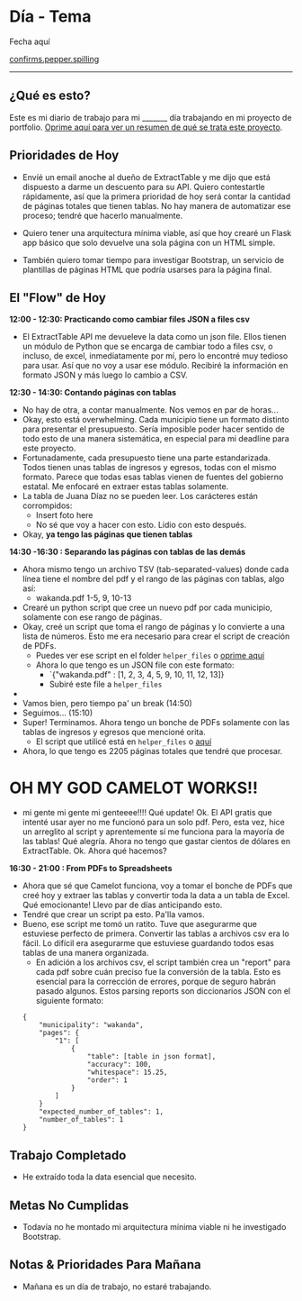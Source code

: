 # Día - Tema

Fecha aquí

[confirms.pepper.spilling](https://what3words.com/confirms.pepper.spilling)

---

## ¿Qué es esto?

Este es mi diario de trabajo para mi _______ día trabajando en mi proyecto de
portfolio. [Oprime aquí para ver un resumen de qué se trata este proyecto](https://docs.google.com/document/d/1u1YjIWu_SO1AMHZtYyueebLgWwt5T2az9wG3lOARwNY/edit?usp=sharing).


## Prioridades de Hoy


* Envíé un email anoche al dueño de ExtractTable y me dijo que está dispuesto a darme un descuento para su API. Quiero contestartle rápidamente, así que la primera prioridad de hoy será contar la cantidad de páginas totales que tienen tablas. No hay manera de automatizar ese proceso; tendré que hacerlo manualmente.

* Quiero tener una arquitectura mínima viable, así que hoy crearé un Flask
app básico que solo devuelve una sola página con un HTML simple.

* También quiero tomar tiempo para investigar Bootstrap, un servicio de
plantillas de páginas HTML que podría usarses para la página final.

## El "Flow" de Hoy


**12:00 - 12:30: Practicando como cambiar files JSON a files csv**
* El ExtractTable API me devueleve la data como un json file. Ellos tienen un módulo de Python que se encarga de cambiar todo a files csv, o incluso, de excel, inmediatamente por mí, pero lo encontré muy tedioso para usar. Así que no voy a usar ese módulo. Recibiré la información en formato JSON y más luego lo cambio a CSV.

**12:30 - 14:30: Contando páginas con tablas**
* No hay de otra, a contar manualmente. Nos vemos en par de horas...
* Okay, esto está overwhelming. Cada municipio tiene un formato distinto para presentar el presupuesto. Sería imposible poder hacer sentido de todo esto de una manera sistemática, en especial para mi deadline para este proyecto.
* Fortunadamente, cada presupuesto tiene una parte estandarizada. Todos tienen unas tablas de ingresos y egresos, todas con el mismo formato. Parece que todas esas tablas vienen de fuentes del gobierno estatal. Me enfocaré en extraer estas tablas solamente.
* La tabla de Juana Díaz no se pueden leer. Los carácteres están corrompidos:
    * Insert foto here
    * No sé que voy a hacer con esto. Lidio con esto después.
* Okay, **ya tengo las páginas que tienen tablas**

**14:30 -16:30 : Separando las páginas con tablas de las demás**
* Ahora mismo tengo un archivo TSV (tab-separated-values) donde cada línea tiene el nombre del pdf y el rango de las páginas con tablas, algo así:
    * wakanda.pdf    1-5, 9, 10-13
* Crearé un python script que cree un nuevo pdf por cada municipio, solamente con ese rango de páginas.
* Okay, creé un script que toma el rango de páginas y lo convierte a una lista de números. Esto me era necesario para crear el script de creación de PDFs.
    * Puedes ver ese script en el folder `helper_files` o [oprime aquí](https://github.com/jicruz96/portfolio_project/tree/main/helper_scripts/get_number_ranges.py)
    * Ahora lo que tengo es un JSON file con este formato:
        * `{"wakanda.pdf" : [1, 2, 3, 4, 5, 9, 10, 11, 12, 13]}
        * Subiré este file a `helper_files`
* 
* Vamos bien, pero tiempo pa' un break (14:50)
* Seguimos... (15:10)
* Super! Terminamos. Ahora tengo un bonche de PDFs solamente con las tablas de ingresos y egresos que mencioné orita.
    * El script que utilicé está en `helper_files` o [aquí](https://github.com/jicruz96/portfolio_project/tree/main/helper_scripts/make_new_pdfs.py)
* Ahora, lo que tengo es 2205 páginas totales que tendré que procesar.

# **OH MY GOD CAMELOT WORKS!!** 
* mi gente mi gente mi genteeee!!!! Qué update! Ok. El API gratis que intenté usar ayer no me funcionó para un solo pdf. Pero, esta vez, hice un arreglito al script y aprentemente sí me funciona para la mayoría de las tablas! Qué alegría. Ahora no tengo que gastar cientos de dólares en ExtractTable. Ok. Ahora qué hacemos?

**16:30 - 21:00 : From PDFs to Spreadsheets**
* Ahora que sé que Camelot funciona, voy a tomar el bonche de PDFs que creé hoy y extraer las tablas y convertir toda la data a un tabla de Excel. Qué emocionante! Llevo par de días anticipando esto.
* Tendré que crear un script pa esto. Pa'lla vamos.
* Bueno, ese script me tomó un ratito. Tuve que asegurarme que estuviese perfecto de primera. Convertir las tablas a archivos csv era lo fácil. Lo difícil era asegurarme que estuviese guardando todos esas tablas de una manera organizada.
    * En adición a los archivos csv, el script también crea un "report" para cada pdf sobre cuán preciso fue la conversión de la tabla. Esto es esencial para la corrección de errores, porque de seguro habrán pasado algunos. Estos parsing reports son diccionarios JSON con el siguiente formato:
    ```
    {
        "municipality": "wakanda",
        "pages": {
            "1": [
                {
                    "table": [table in json format],
                    "accuracy": 100,
                    "whitespace": 15.25,
                    "order": 1
                }
            ]
        }
        "expected_number_of_tables": 1,
        "number_of_tables": 1
    }
    ```
    

## Trabajo Completado

* He extraído toda la data esencial que necesito.

## Metas No Cumplidas
* Todavía no he montado mi arquitectura mínima viable ni he investigado Bootstrap.

## Notas & Prioridades Para Mañana

* Mañana es un día de trabajo, no estaré trabajando.
